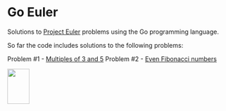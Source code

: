 # Go Euler

Solutions to <a href="https://projecteuler.net">Project Euler</a> problems using the Go programming language.

So far the code includes solutions to the following problems:

Problem #1 - <a href="https://projecteuler.net/problem=1">Multiples of 3 and 5</a>
Problem #2 - <a href="https://projecteuler.net/problem=2">Even Fibonacci numbers</a>

<img src="http://golang.org/doc/gopher/frontpage.png" width="50px" height="80px" />



